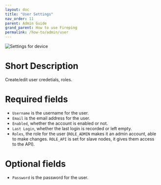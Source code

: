 ```yaml
---
layout: doc
title: "User Settings"
nav_order: 11
parent: Admin Guide
grand_parent: How to use Fireping
permalink: /how-to/admin/user
---
```


![Settings for device](/fireping/assets/img/user_settings.png)

# Short Description
Create/edit user credetials, roles.

# Required fields
- `Username` is the username for the user.
- `Email` is the email address for the user.
- `Enabled`, whether the account is enabled or not.
- `Last Login`, whether the last login is recorded or left empty.
- `Roles`, the role for the user (`ROLE_ADMIN` makes it an admin account, able to make changes. `ROLE_API` is set for slave nodes, it gives them access to the API).

# Optional fields
- `Password` is the password for the user.
